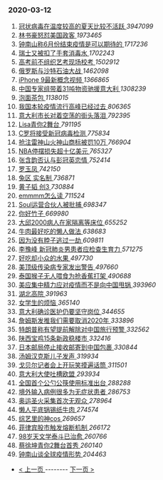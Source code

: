 ### 2020-03-12 
1. [ 冠状病毒在温度较高的夏天比较不活跃 ](https://s.weibo.com/weibo?q=%23%E5%86%A0%E7%8A%B6%E7%97%85%E6%AF%92%E5%9C%A8%E6%B8%A9%E5%BA%A6%E8%BE%83%E9%AB%98%E7%9A%84%E5%A4%8F%E5%A4%A9%E6%AF%94%E8%BE%83%E4%B8%8D%E6%B4%BB%E8%B7%83%23&Refer=top) *3947099*
1. [ 林书豪怒怼美国政客 ](https://s.weibo.com/weibo?q=%23%E6%9E%97%E4%B9%A6%E8%B1%AA%E6%80%92%E6%80%BC%E7%BE%8E%E5%9B%BD%E6%94%BF%E5%AE%A2%23&Refer=top) *1973465*
1. [ 钟南山称6月份结束疫情是可以期待的 ](https://s.weibo.com/weibo?q=%23%E9%92%9F%E5%8D%97%E5%B1%B1%E7%A7%B06%E6%9C%88%E4%BB%BD%E7%BB%93%E6%9D%9F%E7%96%AB%E6%83%85%E6%98%AF%E5%8F%AF%E4%BB%A5%E6%9C%9F%E5%BE%85%E7%9A%84%23&Refer=top) *1717236*
1. [ 瑞士又被扣了手套消毒水 ](https://s.weibo.com/weibo?q=%23%E7%91%9E%E5%A3%AB%E5%8F%88%E8%A2%AB%E6%89%A3%E4%BA%86%E6%89%8B%E5%A5%97%E6%B6%88%E6%AF%92%E6%B0%B4%23&Refer=top) *1702243*
1. [ 高考前不组织艺考现场校考 ](https://s.weibo.com/weibo?q=%23%E9%AB%98%E8%80%83%E5%89%8D%E4%B8%8D%E7%BB%84%E7%BB%87%E8%89%BA%E8%80%83%E7%8E%B0%E5%9C%BA%E6%A0%A1%E8%80%83%23&Refer=top) *1502912*
1. [ 俄罗斯与沙特石油大战 ](https://s.weibo.com/weibo?q=%23%E4%BF%84%E7%BD%97%E6%96%AF%E4%B8%8E%E6%B2%99%E7%89%B9%E7%9F%B3%E6%B2%B9%E5%A4%A7%E6%88%98%23&Refer=top) *1462098*
1. [ iPhone 9最新概念视频 ](https://s.weibo.com/weibo?q=iPhone%209%E6%9C%80%E6%96%B0%E6%A6%82%E5%BF%B5%E8%A7%86%E9%A2%91&Refer=top) *1366865*
1. [ 中国专家组带着31吨物资驰援意大利 ](https://s.weibo.com/weibo?q=%23%E4%B8%AD%E5%9B%BD%E4%B8%93%E5%AE%B6%E7%BB%84%E5%B8%A6%E7%9D%8031%E5%90%A8%E7%89%A9%E8%B5%84%E9%A9%B0%E6%8F%B4%E6%84%8F%E5%A4%A7%E5%88%A9%23&Refer=top) *1308239*
1. [ 泡面茶包 ](https://s.weibo.com/weibo?q=%23%E6%B3%A1%E9%9D%A2%E8%8C%B6%E5%8C%85%23&Refer=top) *1138015*
1. [ 我国本轮疫情流行高峰已经过去 ](https://s.weibo.com/weibo?q=%23%E6%88%91%E5%9B%BD%E6%9C%AC%E8%BD%AE%E7%96%AB%E6%83%85%E6%B5%81%E8%A1%8C%E9%AB%98%E5%B3%B0%E5%B7%B2%E7%BB%8F%E8%BF%87%E5%8E%BB%23&Refer=top) *806365*
1. [ 意大利市长对着空荡的街头落泪 ](https://s.weibo.com/weibo?q=%23%E6%84%8F%E5%A4%A7%E5%88%A9%E5%B8%82%E9%95%BF%E5%AF%B9%E7%9D%80%E7%A9%BA%E8%8D%A1%E7%9A%84%E8%A1%97%E5%A4%B4%E8%90%BD%E6%B3%AA%23&Refer=top) *792395*
1. [ Lisa青你2舞台 ](https://s.weibo.com/weibo?q=%23Lisa%E9%9D%92%E4%BD%A02%E8%88%9E%E5%8F%B0%23&Refer=top) *791195*
1. [ C罗将接受新冠病毒检测 ](https://s.weibo.com/weibo?q=%23C%E7%BD%97%E5%B0%86%E6%8E%A5%E5%8F%97%E6%96%B0%E5%86%A0%E7%97%85%E6%AF%92%E6%A3%80%E6%B5%8B%23&Refer=top) *775834*
1. [ 抢注雷神山火神山商标被罚10万 ](https://s.weibo.com/weibo?q=%E6%8A%A2%E6%B3%A8%E9%9B%B7%E7%A5%9E%E5%B1%B1%E7%81%AB%E7%A5%9E%E5%B1%B1%E5%95%86%E6%A0%87%E8%A2%AB%E7%BD%9A10%E4%B8%87&Refer=top) *766904*
1. [ NBA停摆损失超十亿美元 ](https://s.weibo.com/weibo?q=%23NBA%E5%81%9C%E6%91%86%E6%8D%9F%E5%A4%B1%E8%B6%85%E5%8D%81%E4%BA%BF%E7%BE%8E%E5%85%83%23&Refer=top) *765327*
1. [ 张含韵否认与彭冠英恋情 ](https://s.weibo.com/weibo?q=%23%E5%BC%A0%E5%90%AB%E9%9F%B5%E5%90%A6%E8%AE%A4%E4%B8%8E%E5%BD%AD%E5%86%A0%E8%8B%B1%E6%81%8B%E6%83%85%23&Refer=top) *752414*
1. [ 罗玉凤 ](https://s.weibo.com/weibo?q=%E7%BD%97%E7%8E%89%E5%87%A4&Refer=top) *742150*
1. [ 兔区 实名制 ](https://s.weibo.com/weibo?q=%E5%85%94%E5%8C%BA%20%E5%AE%9E%E5%90%8D%E5%88%B6&Refer=top) *736871*
1. [ 黄子韬 创3 ](https://s.weibo.com/weibo?q=%E9%BB%84%E5%AD%90%E9%9F%AC%20%E5%88%9B3&Refer=top) *730884*
1. [ emmmm怎么读 ](https://s.weibo.com/weibo?q=%23emmmm%E6%80%8E%E4%B9%88%E8%AF%BB%23&Refer=top) *711524*
1. [ Soul运营合伙人被批捕 ](https://s.weibo.com/weibo?q=%23Soul%E8%BF%90%E8%90%A5%E5%90%88%E4%BC%99%E4%BA%BA%E8%A2%AB%E6%89%B9%E6%8D%95%23&Refer=top) *698347*
1. [ 你好竹子 ](https://s.weibo.com/weibo?q=%E4%BD%A0%E5%A5%BD%E7%AB%B9%E5%AD%90&Refer=top) *669980*
1. [ 大邱2000病人在家隔离等床位 ](https://s.weibo.com/weibo?q=%E5%A4%A7%E9%82%B12000%E7%97%85%E4%BA%BA%E5%9C%A8%E5%AE%B6%E9%9A%94%E7%A6%BB%E7%AD%89%E5%BA%8A%E4%BD%8D&Refer=top) *655252*
1. [ 牛肉最好吃的懒人做法 ](https://s.weibo.com/weibo?q=%23%E7%89%9B%E8%82%89%E6%9C%80%E5%A5%BD%E5%90%83%E7%9A%84%E6%87%92%E4%BA%BA%E5%81%9A%E6%B3%95%23&Refer=top) *638683*
1. [ 因为没有脖子逃过一劫 ](https://s.weibo.com/weibo?q=%23%E5%9B%A0%E4%B8%BA%E6%B2%A1%E6%9C%89%E8%84%96%E5%AD%90%E9%80%83%E8%BF%87%E4%B8%80%E5%8A%AB%23&Refer=top) *609811*
1. [ 李豫峰 新冠肺炎男患者应检查生育力 ](https://s.weibo.com/weibo?q=%E6%9D%8E%E8%B1%AB%E5%B3%B0%20%E6%96%B0%E5%86%A0%E8%82%BA%E7%82%8E%E7%94%B7%E6%82%A3%E8%80%85%E5%BA%94%E6%A3%80%E6%9F%A5%E7%94%9F%E8%82%B2%E5%8A%9B&Refer=top) *571275*
1. [ 好吃却小众的水果 ](https://s.weibo.com/weibo?q=%23%E5%A5%BD%E5%90%83%E5%8D%B4%E5%B0%8F%E4%BC%97%E7%9A%84%E6%B0%B4%E6%9E%9C%23&Refer=top) *497730*
1. [ 美顶级传染病专家发出警告 ](https://s.weibo.com/weibo?q=%23%E7%BE%8E%E9%A1%B6%E7%BA%A7%E4%BC%A0%E6%9F%93%E7%97%85%E4%B8%93%E5%AE%B6%E5%8F%91%E5%87%BA%E8%AD%A6%E5%91%8A%23&Refer=top) *497660*
1. [ 泰国猴子无人喂食为抢香蕉打架 ](https://s.weibo.com/weibo?q=%23%E6%B3%B0%E5%9B%BD%E7%8C%B4%E5%AD%90%E6%97%A0%E4%BA%BA%E5%96%82%E9%A3%9F%E4%B8%BA%E6%8A%A2%E9%A6%99%E8%95%89%E6%89%93%E6%9E%B6%23&Refer=top) *490688*
1. [ 美应集中精力应对疫情而不是向中国甩锅 ](https://s.weibo.com/weibo?q=%E7%BE%8E%E5%BA%94%E9%9B%86%E4%B8%AD%E7%B2%BE%E5%8A%9B%E5%BA%94%E5%AF%B9%E7%96%AB%E6%83%85%E8%80%8C%E4%B8%8D%E6%98%AF%E5%90%91%E4%B8%AD%E5%9B%BD%E7%94%A9%E9%94%85&Refer=top) *393960*
1. [ 湖北高院 ](https://s.weibo.com/weibo?q=%E6%B9%96%E5%8C%97%E9%AB%98%E9%99%A2&Refer=top) *391963*
1. [ 女学生的烦恼 ](https://s.weibo.com/weibo?q=%23%E5%A5%B3%E5%AD%A6%E7%94%9F%E7%9A%84%E7%83%A6%E6%81%BC%23&Refer=top) *365140*
1. [ 意大利确诊医护仍要坚守岗位 ](https://s.weibo.com/weibo?q=%E6%84%8F%E5%A4%A7%E5%88%A9%E7%A1%AE%E8%AF%8A%E5%8C%BB%E6%8A%A4%E4%BB%8D%E8%A6%81%E5%9D%9A%E5%AE%88%E5%B2%97%E4%BD%8D&Refer=top) *344655*
1. [ 詹姆斯发推我们需要取消2020年 ](https://s.weibo.com/weibo?q=%E8%A9%B9%E5%A7%86%E6%96%AF%E5%8F%91%E6%8E%A8%E6%88%91%E4%BB%AC%E9%9C%80%E8%A6%81%E5%8F%96%E6%B6%882020%E5%B9%B4&Refer=top) *333896*
1. [ 特朗普称有望提前解除对中国旅行预警 ](https://s.weibo.com/weibo?q=%23%E7%89%B9%E6%9C%97%E6%99%AE%E7%A7%B0%E6%9C%89%E6%9C%9B%E6%8F%90%E5%89%8D%E8%A7%A3%E9%99%A4%E5%AF%B9%E4%B8%AD%E5%9B%BD%E6%97%85%E8%A1%8C%E9%A2%84%E8%AD%A6%23&Refer=top) *332562*
1. [ 陕西宝鸡15条新政稳楼市 ](https://s.weibo.com/weibo?q=%23%E9%99%95%E8%A5%BF%E5%AE%9D%E9%B8%A115%E6%9D%A1%E6%96%B0%E6%94%BF%E7%A8%B3%E6%A5%BC%E5%B8%82%23&Refer=top) *332416*
1. [ 日本邮局停止接收邮寄到中国包裹 ](https://s.weibo.com/weibo?q=%E6%97%A5%E6%9C%AC%E9%82%AE%E5%B1%80%E5%81%9C%E6%AD%A2%E6%8E%A5%E6%94%B6%E9%82%AE%E5%AF%84%E5%88%B0%E4%B8%AD%E5%9B%BD%E5%8C%85%E8%A3%B9&Refer=top) *330844*
1. [ 汤姆汉克斯儿子发声 ](https://s.weibo.com/weibo?q=%23%E6%B1%A4%E5%A7%86%E6%B1%89%E5%85%8B%E6%96%AF%E5%84%BF%E5%AD%90%E5%8F%91%E5%A3%B0%23&Refer=top) *319934*
1. [ 戈贝尔记者会上开玩笑摸遍话筒 ](https://s.weibo.com/weibo?q=%E6%88%88%E8%B4%9D%E5%B0%94%E8%AE%B0%E8%80%85%E4%BC%9A%E4%B8%8A%E5%BC%80%E7%8E%A9%E7%AC%91%E6%91%B8%E9%81%8D%E8%AF%9D%E7%AD%92&Refer=top) *311501*
1. [ 意大利大使吐槽欧盟 ](https://s.weibo.com/weibo?q=%23%E6%84%8F%E5%A4%A7%E5%88%A9%E5%A4%A7%E4%BD%BF%E5%90%90%E6%A7%BD%E6%AC%A7%E7%9B%9F%23&Refer=top) *293934*
1. [ 全国首个公勺公筷使用标准出台 ](https://s.weibo.com/weibo?q=%E5%85%A8%E5%9B%BD%E9%A6%96%E4%B8%AA%E5%85%AC%E5%8B%BA%E5%85%AC%E7%AD%B7%E4%BD%BF%E7%94%A8%E6%A0%87%E5%87%86%E5%87%BA%E5%8F%B0&Refer=top) *288288*
1. [ 境外输入病例很多为无症状患者 ](https://s.weibo.com/weibo?q=%E5%A2%83%E5%A4%96%E8%BE%93%E5%85%A5%E7%97%85%E4%BE%8B%E5%BE%88%E5%A4%9A%E4%B8%BA%E6%97%A0%E7%97%87%E7%8A%B6%E6%82%A3%E8%80%85&Refer=top) *286753*
1. [ 奥运圣火采集首次无观众 ](https://s.weibo.com/weibo?q=%E5%A5%A5%E8%BF%90%E5%9C%A3%E7%81%AB%E9%87%87%E9%9B%86%E9%A6%96%E6%AC%A1%E6%97%A0%E8%A7%82%E4%BC%97&Refer=top) *278964*
1. [ 懒人平底锅锡纸牛肉 ](https://s.weibo.com/weibo?q=%23%E6%87%92%E4%BA%BA%E5%B9%B3%E5%BA%95%E9%94%85%E9%94%A1%E7%BA%B8%E7%89%9B%E8%82%89%23&Refer=top) *274574*
1. [ 综艺里的神cos ](https://s.weibo.com/weibo?q=%23%E7%BB%BC%E8%89%BA%E9%87%8C%E7%9A%84%E7%A5%9Ecos%23&Refer=top) *269657*
1. [ 菲律宾股市触发熔断机制 ](https://s.weibo.com/weibo?q=%E8%8F%B2%E5%BE%8B%E5%AE%BE%E8%82%A1%E5%B8%82%E8%A7%A6%E5%8F%91%E7%86%94%E6%96%AD%E6%9C%BA%E5%88%B6&Refer=top) *266172*
1. [ 98岁天文学泰斗已治愈 ](https://s.weibo.com/weibo?q=%2398%E5%B2%81%E5%A4%A9%E6%96%87%E5%AD%A6%E6%B3%B0%E6%96%97%E5%B7%B2%E6%B2%BB%E6%84%88%23&Refer=top) *260766*
1. [ 蔡徐坤青你2舞台首秀 ](https://s.weibo.com/weibo?q=%23%E8%94%A1%E5%BE%90%E5%9D%A4%E9%9D%92%E4%BD%A02%E8%88%9E%E5%8F%B0%E9%A6%96%E7%A7%80%23&Refer=top) *260140*
1. [ 钟南山谈全球疫情形势 ](https://s.weibo.com/weibo?q=%E9%92%9F%E5%8D%97%E5%B1%B1%E8%B0%88%E5%85%A8%E7%90%83%E7%96%AB%E6%83%85%E5%BD%A2%E5%8A%BF&Refer=top) *204463* 

- [ < 上一页 ](https://github.com/able8/weibo-hot-record/blob/master/2020-03-11.md) -------- [ 下一页 > ](https://github.com/able8/weibo-hot-record/blob/master/2020-03-13.md)